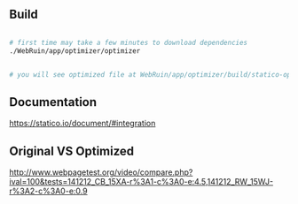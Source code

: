 

Build
--------------------------------------
```sh

# first time may take a few minutes to download dependencies
./WebRuin/app/optimizer/optimizer


# you will see optimized file at WebRuin/app/optimizer/build/statico-optimized-files/index.html

```


Documentation
----------------------------------------
https://statico.io/document/#integration


Original VS Optimized
--------------------------------------
http://www.webpagetest.org/video/compare.php?ival=100&tests=141212_CB_15XA-r%3A1-c%3A0-e:4.5,141212_RW_15WJ-r%3A2-c%3A0-e:0.9

